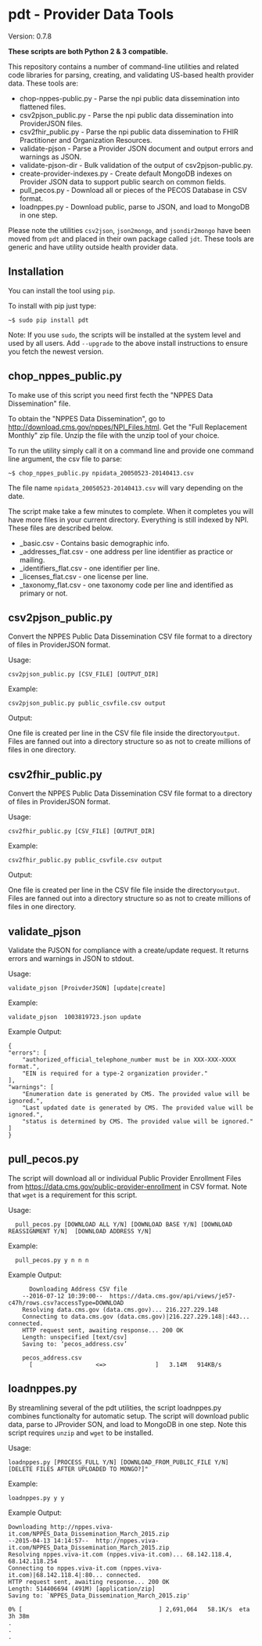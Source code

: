 pdt - Provider Data Tools
=========================

Version: 0.7.8

__These scripts are both Python 2 & 3 compatible.__

This repository contains a number of command-line utilities and related code libraries for
parsing, creating, and validating US-based health provider data.  These tools are:

* chop-nppes-public.py   - Parse the npi public data dissemination into flattened files.
* csv2pjson_public.py - Parse the npi public data dissemination into ProviderJSON files.
* csv2fhir_public.py  - Parse the npi public data dissemination to FHIR Practitioner and Organization Resources.
* validate-pjson      - Parse a Provider JSON document and output errors and warnings as JSON.
* validate-pjson-dir  - Bulk validation of the output of csv2pjson-public.py.
* create-provider-indexes.py - Create default MongoDB indexes on Provider JSON data to support public search on common fields.
* pull_pecos.py       - Download all or pieces of the PECOS Database in CSV format.
* loadnppes.py        - Download public, parse to JSON, and load to MongoDB in one step.


Please note the utilities `csv2json`, `json2mongo`, and `jsondir2mongo` have been
moved from `pdt` and placed in their own package called `jdt`. These tools are generic
and have utility outside health provider data.


Installation
------------

You can install the tool using `pip`.

To install with pip just type:

    ~$ sudo pip install pdt

Note: If you use `sudo`, the scripts  will be installed at the system level and used by all users.
Add  `--upgrade` to the above install instructions to ensure you fetch the newest version.

chop_nppes_public.py
-----------------


To make use of this script you need first fecth the "NPPES Data Dissemination" file.

To obtain the "NPPES Data Dissemination", go to  http://download.cms.gov/nppes/NPI_Files.html.
Get the "Full Replacement Monthly" zip file.  Unzip the file with the unzip tool of your choice.



To run the utility simply call it on a command line and provide one command line argument, the csv file to parse:

    ~$ chop_nppes_public.py npidata_20050523-20140413.csv

The file name `npidata_20050523-20140413.csv` will vary depending on the date.

The script make take a few minutes to complete. When it completes you will have more files
in your current directory. Everything is still indexed by NPI. These files are described below.


* _basic.csv             - Contains basic demographic info.
* _addresses_flat.csv    - one address per line identifier as practice or mailing.
* _identifiers_flat.csv  - one identifier per line.
* _licenses_flat.csv 	 - one license per line.
* _taxonomy_flat.csv     - one taxonomy code per line and identified as primary or not.


csv2pjson_public.py
------------------

Convert the NPPES Public Data Dissemination  CSV file format to a directory of files in
ProviderJSON format.

Usage:

    csv2pjson_public.py [CSV_FILE] [OUTPUT_DIR]


Example:


    csv2pjson_public.py public_csvfile.csv output

Output:

  One file is created per line in the CSV file file inside  the directory`output`. Files are fanned out
  into a directory structure so as not to create millions of files in one directory.


csv2fhir_public.py
------------------

Convert the NPPES Public Data Dissemination  CSV file format to a directory of files in
ProviderJSON format.

Usage:

    csv2fhir_public.py [CSV_FILE] [OUTPUT_DIR]


Example:


    csv2fhir_public.py public_csvfile.csv output

Output:

  One file is created per line in the CSV file file inside  the directory`output`. Files are fanned out
  into a directory structure so as not to create millions of files in one directory.





validate_pjson
--------------

Validate the PJSON for compliance with a create/update request. It returns errors and warnings in
JSON to stdout.

Usage:


    validate_pjson [ProivderJSON] [update|create]


Example:

    validate_pjson  1003819723.json update

Example Output:

    {
    "errors": [
        "authorized_official_telephone_number must be in XXX-XXX-XXXX format.",
        "EIN is required for a type-2 organization provider."
    ],
    "warnings": [
        "Enumeration date is generated by CMS. The provided value will be ignored.",
        "Last updated date is generated by CMS. The provided value will be ignored.",
        "status is determined by CMS. The provided value will be ignored."
    ]
    }




pull_pecos.py
------------

The script will download all or individual Public Provider Enrollment Files
from https://data.cms.gov/public-provider-enrollment in CSV format. Note that
`wget` is a requirement for this script.

  Usage:

      pull_pecos.py [DOWNLOAD ALL Y/N] [DOWNLOAD BASE Y/N] [DOWNLOAD REASSIGNMENT Y/N]  [DOWNLOAD ADDRESS Y/N]

  Example:

      pull_pecos.py y n n n

  Example Output:


          Downloading Address CSV file
        --2016-07-12 10:39:00--  https://data.cms.gov/api/views/je57-c47h/rows.csv?accessType=DOWNLOAD
        Resolving data.cms.gov (data.cms.gov)... 216.227.229.148
        Connecting to data.cms.gov (data.cms.gov)|216.227.229.148|:443... connected.
        HTTP request sent, awaiting response... 200 OK
        Length: unspecified [text/csv]
        Saving to: ‘pecos_address.csv’

        pecos_address.csv
          [                  <=>              ]   3.14M   914KB/s   


  loadnppes.py
------------

By streamlining several of the pdt utilities, the script loadnppes.py combines functionalty
for automatic setup. The script will download public data, parse to JProvider SON, and load
to MongoDB in one step. Note this script requires `unzip` and `wget` to be installed.

Usage:

    loadnppes.py [PROCESS_FULL Y/N] [DOWNLOAD_FROM_PUBLIC_FILE Y/N] [DELETE FILES AFTER UPLOADED TO MONGO?]"

Example:

    loadnppes.py y y

Example Output:



    Downloading http://nppes.viva-it.com/NPPES_Data_Dissemination_March_2015.zip
    --2015-04-13 14:14:57--  http://nppes.viva-it.com/NPPES_Data_Dissemination_March_2015.zip
    Resolving nppes.viva-it.com (nppes.viva-it.com)... 68.142.118.4, 68.142.118.254
    Connecting to nppes.viva-it.com (nppes.viva-it.com)|68.142.118.4|:80... connected.
    HTTP request sent, awaiting response... 200 OK
    Length: 514406694 (491M) [application/zip]
    Saving to: `NPPES_Data_Dissemination_March_2015.zip'

    0% [                                       ] 2,691,064   58.1K/s  eta 3h 38m
    .
    .
    .
